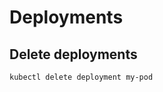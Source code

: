Deployments
===========

Delete deployments
------------------

```bash
kubectl delete deployment my-pod
```